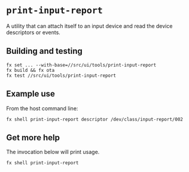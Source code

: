 # `print-input-report`

A utility that can attach itself to an input device and read the device
descriptors or events.

## Building and testing

```
fx set ... --with-base=//src/ui/tools/print-input-report
fx build && fx ota
fx test //src/ui/tools/print-input-report
```

## Example use

From the host command line:

```
fx shell print-input-report descriptor /dev/class/input-report/002
```

## Get more help

The invocation below will print usage.

```
fx shell print-input-report
```
